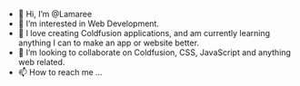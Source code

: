 - 👋 Hi, I’m @Lamaree
- 👀 I’m interested in Web Development.  
- 🌱 I love creating Coldfusion applications, and am currently learning anything I can to make an app or website better.
- 💞️ I’m looking to collaborate on Coldfusion, CSS, JavaScript and anything web related.
- 📫 How to reach me ...

<!---
Lamareeb/Lamareeb is a ✨ special ✨ repository because its `README.md` (this file) appears on your GitHub profile.
You can click the Preview link to take a look at your changes.
--->
